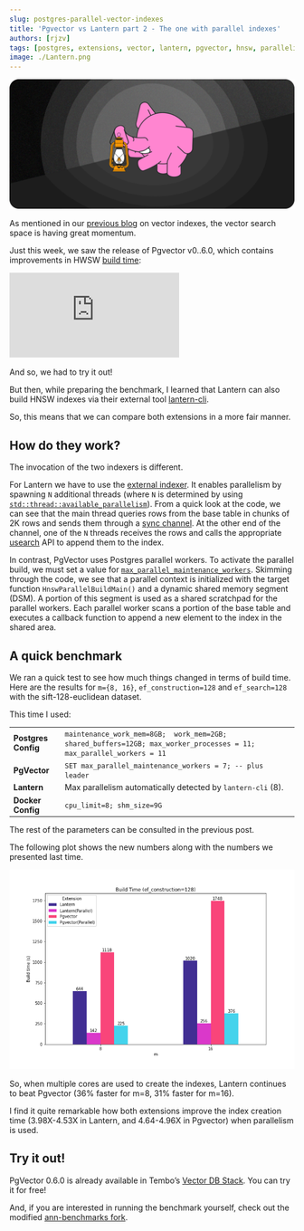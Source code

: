 ```yaml
---
slug: postgres-parallel-vector-indexes
title: 'Pgvector vs Lantern part 2 - The one with parallel indexes'
authors: [rjzv]
tags: [postgres, extensions, vector, lantern, pgvector, hnsw, parallelism]
image: ./Lantern.png
---
```


![An elephant holding a lantern](./Lantern.png)

As mentioned in our [previous blog](https://tembo.io/blog/postgres-vector-search-pgvector-and-lantern) on vector indexes, the vector search space is having great momentum.

Just this week, we saw the release of Pgvector v0..6.0, which contains improvements in HWSW [build time](https://github.com/pgvector/pgvector/issues/409): 

<iframe
	border={0}
	frameborder={0}
	height={400}
	width={600}
	src='https://twitframe.com/show?url=https://twitter.com/jkatz05/status/1752060288814420168'
></iframe>

And so, we had to try it out!

But then, while preparing the benchmark, I learned that Lantern can also build HNSW indexes via their external tool [lantern-cli](https://github.com/lanterndata/lantern_extras).

So, this means that we can compare both extensions in a more fair manner. 


## How do they work?

The invocation of the two indexers is different.

For Lantern we have to use the [external indexer](https://github.com/lanterndata/lantern_extras). It enables parallelism by spawning `N` additional threads (where `N` is determined by using [`std::thread::available_parallelism`](https://doc.rust-lang.org/std/thread/fn.available_parallelism.html)). From a quick look at the code, we can see that the main thread queries rows from the base table in chunks of 2K rows and sends them through a [sync channel](https://doc.rust-lang.org/std/sync/mpsc/fn.sync_channel.html). At the other end of the channel, one of the `N` threads receives the rows and calls the appropriate [usearch](https://github.com/unum-cloud/usearch) API to append them to the index.

In contrast, PgVector uses Postgres parallel workers. To activate the parallel build, we must set a value for [`max_parallel_maintenance_workers`](https://github.com/pgvector/pgvector?tab=readme-ov-file#index-build-time). Skimming through the code, we see that a parallel context is initialized with the target function `HnswParallelBuildMain()` and a dynamic shared memory segment (DSM). A portion of this segment is used as a shared scratchpad for the parallel workers. Each parallel worker scans a portion of the base table and executes a callback function to append a new element to the index in the shared area.


## A quick benchmark

We ran a quick test to see how much things changed in terms of build time. Here are the results for `m={8, 16}`, `ef_construction=128` and `ef_search=128` with the sift-128-euclidean dataset. 

This time I used:

|||
|-----------------|---------------------------------------------------------------------------------------------------------------------------------------------------------------------------------------------------------------------------------|
| **Postgres Config** | `maintenance_work_mem=8GB;  work_mem=2GB;  shared_buffers=12GB; max_worker_processes = 11; max_parallel_workers = 11` |
| **PgVector** | `SET max_parallel_maintenance_workers = 7; -- plus leader` |
| **Lantern** | Max parallelism automatically detected by `lantern-cli` (8). |
| **Docker Config**   | `cpu_limit=8; shm_size=9G`                                                                                                                                                                                                        |

The rest of the parameters can be consulted in the previous post.

The following plot shows the new numbers along with the numbers we presented last time.

![Baseline build time](./001-baseline-build-time.png)

So, when multiple cores are used to create the indexes, Lantern continues to beat Pgvector (36% faster for m=8, 31% faster for m=16).

I find it quite remarkable how both extensions improve the index creation time (3.98X-4.53X in Lantern, and 4.64-4.96X in Pgvector) when parallelism is used.

## Try it out!

PgVector 0.6.0 is already available in Tembo’s [Vector DB Stack](https://tembo.io/). You can try it for free!

And, if you are interested in running the benchmark yourself, check out the modified [ann-benchmarks fork](https://github.com/binidxaba/ann-benchmarks). 

